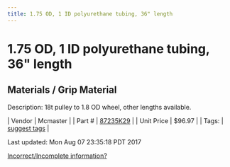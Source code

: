 ```yaml
---
title: 1.75 OD, 1 ID polyurethane tubing, 36" length
---
```


# 1.75 OD, 1 ID polyurethane tubing, 36" length
## Materials / Grip Material
Description: 	18t pulley to 1.8 OD wheel, other lengths available. 

| Vendor | Mcmaster | 
| Part # | [87235K29](https://www.mcmaster.com/#87235K29) | 
| Unit Price | $96.97 | 
| Tags: | [suggest tags](https://docs.google.com/forms/d/e/1FAIpQLSeWyY8v3RgOty-MyWmh9U0iivNYN_molChYyS-0U-o-kOAv_g/viewform) | 

Last updated: Mon Aug 07 23:35:18 PDT 2017

 [Incorrect/Incomplete information?](https://docs.google.com/forms/d/e/1FAIpQLSeWyY8v3RgOty-MyWmh9U0iivNYN_molChYyS-0U-o-kOAv_g/viewform)
